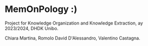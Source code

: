 # MemOnPology :)
Project for Knowledge Organization and Knowledge Extraction, ay 2023/2024, DHDK Unibo.

Chiara Martina, Romolo David D'Alessandro, Valentino Castagna.
